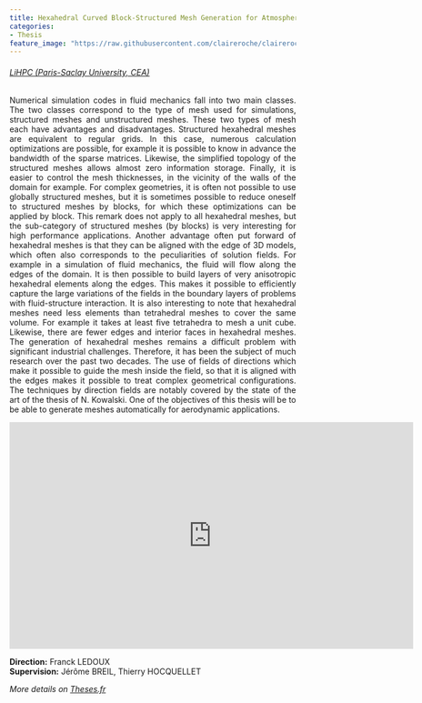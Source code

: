 ```yaml
---
title: Hexahedral Curved Block-Structured Mesh Generation for Atmospheric Re-Entry
categories:
- Thesis
feature_image: "https://raw.githubusercontent.com/claireroche/claireroche.github.io/main/images/blossoms.png"
---
```


###### [LiHPC (Paris-Saclay University, CEA)](https://www-lihpc.cea.fr/fr/)
  
<div style="text-align: justify">

Numerical simulation codes in fluid mechanics fall into two main classes. The two classes correspond to the type of mesh used for simulations, structured meshes and unstructured meshes. These two types of mesh each have advantages and disadvantages. Structured hexahedral meshes are equivalent to regular grids. In this case, numerous calculation optimizations are possible, for example it is possible to know in advance the bandwidth of the sparse matrices. Likewise, the simplified topology of the structured meshes allows almost zero information storage. Finally, it is easier to control the mesh thicknesses, in the vicinity of the walls of the domain for example. For complex geometries, it is often not possible to use globally structured meshes, but it is sometimes possible to reduce oneself to structured meshes by blocks, for which these optimizations can be applied by block. This remark does not apply to all hexahedral meshes, but the sub-category of structured meshes (by blocks) is very interesting for high performance applications. Another advantage often put forward of hexahedral meshes is that they can be aligned with the edge of 3D models, which often also corresponds to the peculiarities of solution fields. For example in a simulation of fluid mechanics, the fluid will flow along the edges of the domain. It is then possible to build layers of very anisotropic hexahedral elements along the edges. This makes it possible to efficiently capture the large variations of the fields in the boundary layers of problems with fluid-structure interaction. It is also interesting to note that hexahedral meshes need less elements than tetrahedral meshes to cover the same volume. For example it takes at least five tetrahedra to mesh a unit cube. Likewise, there are fewer edges and interior faces in hexahedral meshes. The generation of hexahedral meshes remains a difficult problem with significant industrial challenges. Therefore, it has been the subject of much research over the past two decades. The use of fields of directions which make it possible to guide the mesh inside the field, so that it is aligned with the edges makes it possible to treat complex geometrical configurations. The techniques by direction fields are notably covered by the state of the art of the thesis of N. Kowalski. One of the objectives of this thesis will be to be able to generate meshes automatically for aerodynamic applications.

</div>

<center>
<iframe src="https://www.linkedin.com/embed/feed/update/urn:li:ugcPost:7247631115023192065?compact=1" height="399" width="710" frameborder="0" allowfullscreen="" title="Post intégré"></iframe>
</center>
 
**Direction:** Franck LEDOUX  
**Supervision:** Jérôme BREIL, Thierry HOCQUELLET  

<!-- more -->

_More details on [Theses.fr](https://theses.fr/s356076)_  